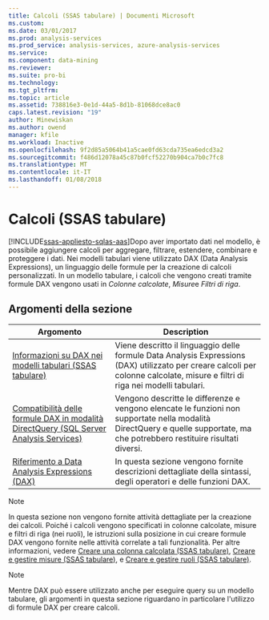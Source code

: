 ```yaml
---
title: Calcoli (SSAS tabulare) | Documenti Microsoft
ms.custom: 
ms.date: 03/01/2017
ms.prod: analysis-services
ms.prod_service: analysis-services, azure-analysis-services
ms.service: 
ms.component: data-mining
ms.reviewer: 
ms.suite: pro-bi
ms.technology: 
ms.tgt_pltfrm: 
ms.topic: article
ms.assetid: 738816e3-0e1d-44a5-8d1b-81068dce8ac0
caps.latest.revision: "19"
author: Minewiskan
ms.author: owend
manager: kfile
ms.workload: Inactive
ms.openlocfilehash: 9f2d85a5064b41a5cae0fd63cda735ea6edcd3a2
ms.sourcegitcommit: f486d12078a45c87b0fcf52270b904ca7b0c7fc8
ms.translationtype: MT
ms.contentlocale: it-IT
ms.lasthandoff: 01/08/2018
---
```

# <a name="calculations-ssas-tabular"></a>Calcoli (SSAS tabulare)
[!INCLUDE[ssas-appliesto-sqlas-aas](../../includes/ssas-appliesto-sqlas-aas.md)]Dopo aver importato dati nel modello, è possibile aggiungere calcoli per aggregare, filtrare, estendere, combinare e proteggere i dati. Nei modelli tabulari viene utilizzato DAX (Data Analysis Expressions), un linguaggio delle formule per la creazione di calcoli personalizzati. In un modello tabulare, i calcoli che vengono creati tramite formule DAX vengono usati in *Colonne calcolate*, *Misure*e *Filtri di riga*.  
  
## <a name="in-this-section"></a>Argomenti della sezione  
  
|Argomento|Description|  
|-----------|-----------------|  
|[Informazioni su DAX nei modelli tabulari &#40;SSAS tabulare&#41;](../../analysis-services/tabular-models/understanding-dax-in-tabular-models-ssas-tabular.md)|Viene descritto il linguaggio delle formule Data Analysis Expressions (DAX) utilizzato per creare calcoli per colonne calcolate, misure e filtri di riga nei modelli tabulari.|  
|[Compatibilità delle formule DAX in modalità DirectQuery (SQL Server Analysis Services)](http://msdn.microsoft.com/en-us/981b6a68-434d-4db6-964e-d92f8eb3ee3e)|Vengono descritte le differenze e vengono elencate le funzioni non supportate nella modalità DirectQuery e quelle supportate, ma che potrebbero restituire risultati diversi.|  
|[Riferimento a Data Analysis Expressions (DAX)](http://msdn.microsoft.com/en-us/70a82136-0926-4a91-bcb3-e18e82593b0d)|In questa sezione vengono fornite descrizioni dettagliate della sintassi, degli operatori e delle funzioni DAX.|  
  
> [!NOTE]  
>  In questa sezione non vengono fornite attività dettagliate per la creazione dei calcoli. Poiché i calcoli vengono specificati in colonne calcolate, misure e filtri di riga (nei ruoli), le istruzioni sulla posizione in cui creare formule DAX vengono fornite nelle attività correlate a tali funzionalità. Per altre informazioni, vedere [Creare una colonna calcolata &#40;SSAS tabulare&#41;](../../analysis-services/tabular-models/ssas-calculated-columns-create-a-calculated-column.md), [Creare e gestire misure &#40;SSAS tabulare&#41;](../../analysis-services/tabular-models/create-and-manage-measures-ssas-tabular.md), e [Creare e gestire ruoli &#40;SSAS tabulare&#41;](../../analysis-services/tabular-models/create-and-manage-roles-ssas-tabular.md).  
  
> [!NOTE]  
>  Mentre DAX può essere utilizzato anche per eseguire query su un modello tabulare, gli argomenti in questa sezione riguardano in particolare l'utilizzo di formule DAX per creare calcoli.  
  
  
